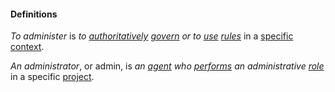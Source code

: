 #### Definitions

*To administer* is *to [authoritatively](https://github.com/gcassel/Modular-Organization-Terminology/blob/master/terms/authority.md) [govern](https://github.com/gcassel/Modular-Organizing-Terminology/blob/master/terms/govern.md) or to [use](https://github.com/gcassel/Modular-Organization-Terminology/blob/master/terms/use.md) [rules](https://github.com/gcassel/Modular-Organization-Terminology/blob/master/terms/rule.md)* in a [specific](https://github.com/gcassel/Modular-Organization-Terminology/blob/master/terms/specific.md) [context](https://github.com/gcassel/Modular-Organization-Terminology/blob/master/terms/context.md).

*An administrator*, or admin, is *an [agent](https://github.com/gcassel/Modular-Organizing-Terminology/blob/master/terms/agent.md) who [performs](https://github.com/gcassel/Modular-Organizing-Terminology/blob/master/terms/perform.md) an administrative [role](https://github.com/gcassel/Modular-Organizing-Terminology/blob/master/terms/role.md)* in a specific [project](https://github.com/gcassel/Modular-Organizing-Terminology/blob/master/terms/project.md).
